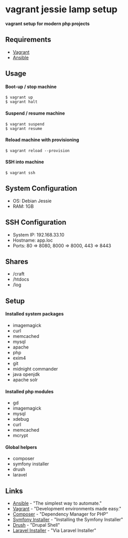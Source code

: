 vagrant jessie lamp setup
=========================

**vagrant setup for modern php projects**

Requirements
------------

* [Vagrant](https://www.vagrantup.com/)
* [Ansible](http://www.ansible.com/)

Usage
-----
#### Boot-up / stop machine

```
$ vagrant up
$ vagrant halt
```

#### Suspend / resume machine

```
$ vagrant suspend
$ vagrant resume
```

#### Reload machine with provisioning

```
$ vagrant reload --provision
```

#### SSH into machine

```
$ vagrant ssh
```

System Configuration
--------------------
* OS: Debian Jessie
* RAM: 1GB

SSH Configuration
-----------------
* System IP: 192.168.33.10
* Hostname: app.loc
* Ports: 80 => 8080, 8000 => 8000, 443 => 8443

Shares
------
* /craft
* /htdocs
* /log

Setup
-----
#### Installed system packages

* imagemagick
* curl
* memcached
* mysql
* apache
* php
* exim4
* git
* midnight commander
* java openjdk
* apache solr

#### Installed php modules

* gd
* imagemagick
* mysql
* xdebug
* curl
* memcached
* mcrypt

#### Global helpers 

* composer
* symfony installer
* drush
* laravel

Links
-----
* [Ansible](http://www.ansible.com) - "The simplest way to automate." 
* [Vagrant](https://www.vagrantup.com) - "Development environments made easy."
* [Composer](https://getcomposer.org) - "Dependency Manager for PHP"
* [Symfony Installer](https://symfony.com/doc/current/book/installation.html) - "Installing the Symfony Installer"
* [Drush](http://www.drush.org/en/master/) - "Drupal Shell"
* [Laravel Installer](https://laravel.com/docs/5.2#installing-laravel) - "Via Laravel Installer"